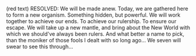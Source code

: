 (red text)
RESOLVED: We will be made anew.
Today, we are gathered here to form a new organism. Something hidden, but powerful. We will work together to achieve our ends. To achieve our rulership. To ensure our escape. We will take up a new mantle, and bring about the New World with which we should've always been rulers. And what better a name to pick, than the moniker of those fools I dealt with so long ago... We seven will swear to see this through...